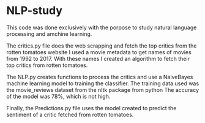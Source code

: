 # NLP-study
This code was done exclusively with the porpose to study natural language processing and amchine learning.

The critics.py file does the web scrapping and fetch the top critics from the rotten tomatoes website
I used a movie metadata to get names of movies from 1992 to 2017. With these names I created an algorithm to fetch their top critics from rotten tomatoes.

The NLP.py creates functions to process the critics and use a NaiveBayes machine learning model to training the classifier.
The training data used was the movie_reviews dataset from the nltk package from python
The accuracy of the model was 78%, which is not high.

Finally, the Predictions.py file uses the model created to predict the sentiment of a critic fetched from rotten tomatoes.
